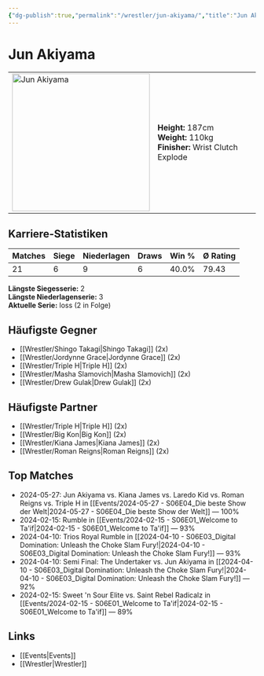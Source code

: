 ```yaml
---
{"dg-publish":true,"permalink":"/wrestler/jun-akiyama/","title":"Jun Akiyama","tags":["wrestler"],"noteIcon":""}
---
```



# Jun Akiyama

<table>
        <tr>
        <td><img src="https://github.com/CptSpaulding1980/choke-slam-wrestling/releases/download/images/Jun_Akiyama.png" width="280" alt="Jun Akiyama"></td>
        <td>
        <b>Height:</b> 187cm<br>
        <b>Weight:</b> 110kg<br>
        <b>Finisher:</b> Wrist Clutch Explode<br>
        </td>
        </tr>
        </table>
        
## Karriere-Statistiken

| Matches | Siege | Niederlagen | Draws | Win % | Ø Rating |
|---------|-------|-------------|-------|-------|-----------|
| 21 | 6 | 9 | 6 | 40.0% | 79.43 |

**Längste Siegesserie:** 2<br>**Längste Niederlagenserie:** 3<br>**Aktuelle Serie:** loss (2 in Folge)


## Häufigste Gegner
- [[Wrestler/Shingo Takagi\|Shingo Takagi]] (2x)
- [[Wrestler/Jordynne Grace\|Jordynne Grace]] (2x)
- [[Wrestler/Triple H\|Triple H]] (2x)
- [[Wrestler/Masha Slamovich\|Masha Slamovich]] (2x)
- [[Wrestler/Drew Gulak\|Drew Gulak]] (2x)

## Häufigste Partner
- [[Wrestler/Triple H\|Triple H]] (2x)
- [[Wrestler/Big Kon\|Big Kon]] (2x)
- [[Wrestler/Kiana James\|Kiana James]] (2x)
- [[Wrestler/Roman Reigns\|Roman Reigns]] (2x)

## Top Matches
- 2024-05-27: Jun Akiyama vs. Kiana James vs. Laredo Kid vs. Roman Reigns vs. Triple H in [[Events/2024-05-27 - S06E04_Die beste Show der Welt\|2024-05-27 - S06E04_Die beste Show der Welt]] — 100%
- 2024-02-15: Rumble in [[Events/2024-02-15 - S06E01_Welcome to Ta'if\|2024-02-15 - S06E01_Welcome to Ta'if]] — 93%
- 2024-04-10: Trios Royal Rumble in [[2024-04-10 - S06E03_Digital Domination: Unleash the Choke Slam Fury!\|2024-04-10 - S06E03_Digital Domination: Unleash the Choke Slam Fury!]] — 93%
- 2024-04-10: Semi Final: The Undertaker vs. Jun Akiyama in [[2024-04-10 - S06E03_Digital Domination: Unleash the Choke Slam Fury!\|2024-04-10 - S06E03_Digital Domination: Unleash the Choke Slam Fury!]] — 92%
- 2024-02-15: Sweet 'n Sour Elite vs. Saint Rebel Radicalz in [[Events/2024-02-15 - S06E01_Welcome to Ta'if\|2024-02-15 - S06E01_Welcome to Ta'if]] — 89%

## Links
- [[Events\|Events]]
- [[Wrestler\|Wrestler]]
